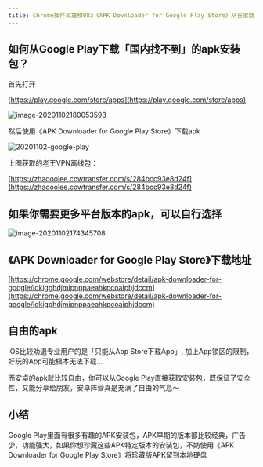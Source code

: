 ```yaml
---
title: Chrome插件英雄榜083《APK Downloader for Google Play Store》从谷歌商店获取apk安装包
---
```




## 如何从Google Play下载「国内找不到」的apk安装包？


首先打开

[https://play.google.com/store/apps](https://play.google.com/store/apps)

![image-20201102180053593](https://www.v2fy.com/asset/0i/ChromeAppHeroes/page/083-apk-downloader-for-google-2020-11-02.assets/image-20201102180053593.png)

然后使用《APK Downloader for Google Play Store》下载apk

![20201102-google-play](https://www.v2fy.com/asset/0i/ChromeAppHeroes/page/083-apk-downloader-for-google-2020-11-02.assets/20201102-google-play.gif)

上图获取的老王VPN离线包：

[https://zhaooolee.cowtransfer.com/s/284bcc93e8d24f](https://zhaooolee.cowtransfer.com/s/284bcc93e8d24f)


## 如果你需要更多平台版本的apk，可以自行选择


![image-20201102174345708](https://www.v2fy.com/asset/0i/ChromeAppHeroes/page/083-apk-downloader-for-google-2020-11-02.assets/image-20201102174345708.png)


## 《APK Downloader for Google Play Store》下载地址



[https://chrome.google.com/webstore/detail/apk-downloader-for-google/idkigghdjmipnppaeahkpcoaiphjdccm](https://chrome.google.com/webstore/detail/apk-downloader-for-google/idkigghdjmipnppaeahkpcoaiphjdccm)


## 自由的apk

iOS比较劝退专业用户的是「只能从App Store下载App」, 加上App锁区的限制，好玩的App可能根本无法下载...

而安卓的apk就比较自由，你可以从Google Play直接获取安装包，既保证了安全性，又能分享给朋友，安卓阵营真是充满了自由的气息～


## 小结

Google Play里面有很多有趣的APK安装包，APK早期的版本都比较经典，广告少，功能强大，如果你想珍藏这些APK特定版本的安装包，不妨使用《APK Downloader for Google Play Store》将珍藏版APK留到本地硬盘




